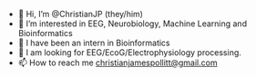 - 👋 Hi, I’m @ChristianJP (they/him)
- 👀 I’m interested in EEG, Neurobiology, Machine Learning and Bioinformatics
- 🌱 I have been an intern in Bioinformatics
- 💞️ I am looking for EEG/EcoG/Electrophysiology processing.
- 📫 How to reach me christianjamespollitt@gmail.com

<!---
ChristianJP/ChristianJP is a ✨ special ✨ repository because its `README.md` (this file) appears on your GitHub profile.
You can click the Preview link to take a look at your changes.
--->
